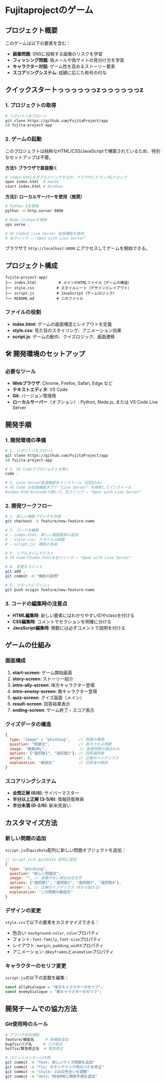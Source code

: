 # Fujitaprojectのゲーム



##  プロジェクト概要

このゲームは以下の要素を含む：
- **画像問題**: SNSに投稿する画像のリスクを学習
- **フィッシング問題**: 偽メールや偽サイトの見分け方を学習
- **キャラクター対話**: ゲーム性を高めるストーリー要素
- **スコアリングシステム**: 成績に応じた称号の付与

##  クイックスタートっっっっっっzっっっっっっz

### 1. プロジェクトの取得
```bash
# リポジトリをクローン
git clone https://github.com/FujitaProject/app
cd fujita-project-app
```

### 2. ゲームの起動
このプロジェクトは純粋なHTML/CSS/JavaScriptで構築されているため、特別なセットアップは不要。

**方法1: ブラウザで直接開く**
```bash
# index.htmlをダブルクリックするか、ブラウザにドラッグ&ドロップ
open index.html  # macOS
start index.html # Windows
```

**方法2: ローカルサーバーを使用（推奨）**
```bash
# Python 3を使用
python -m http.server 8000

# Node.jsのnpxを使用
npx serve .

# VS Codeの Live Server 拡張機能を使用
# 右クリック → "Open with Live Server"
```

ブラウザで `http://localhost:8000` にアクセスしてゲームを開始できる。

##  プロジェクト構成

```
fujita-project-app/
├── index.html          # メインのHTMLファイル（ゲームの構造）
├── style.css          # スタイルシート（デザインとレイアウト）
├── script.js          # JavaScript（ゲームロジック）
└── README.md          # このファイル
```

### ファイルの役割
- **index.html**: ゲームの画面構造とレイアウトを定義
- **style.css**: 見た目のスタイリング、アニメーション効果
- **script.js**: ゲームの動作、クイズロジック、画面遷移

## 🛠️ 開発環境のセットアップ

### 必要なツール
- **Webブラウザ**: Chrome, Firefox, Safari, Edge など
- **テキストエディタ**: VS Code
- **Git**: バージョン管理用
- **ローカルサーバー**（オプション）: Python, Node.js, または VS Code Live Server



##  開発手順

### 1. 開発環境の準備
```bash
# 1. リポジトリをクローン
git clone https://github.com/FujitaProject/app
cd fujita-project-app

# 2. VS Codeでプロジェクトを開く
code .

# 3. Live Server拡張機能をインストール（初回のみ）
# VS Code の拡張機能タブで "Live Server" を検索してインストール
#index.htmlをvscodeで開いて、右クリック → "Open with Live Server"
```

### 2. 開発ワークフロー
```bash
# 1. 新しい機能ブランチを作成
git checkout -b feature/new-feature-name

# 2. コードを編集
# - index.html: 新しい画面要素の追加
# - style.css: スタイルの調整
# - script.js: 機能の実装

# 3. リアルタイムでテスト
# VS CodeでIndex.htmlを右クリック → "Open with Live Server"

# 4. 変更をコミット
git add .
git commit -m "機能の説明"

# 5. リモートにプッシュ
git push origin feature/new-feature-name
```

### 3. コードの編集時の注意点
- **HTML編集時**: 新しい要素にはわかりやすいIDやclassを付ける
- **CSS編集時**: コメントでセクションを明確に分ける
- **JavaScript編集時**: 関数には必ずコメントで説明を付ける

##  ゲームの仕組み

### 画面構成
1. **start-screen**: ゲーム開始画面
2. **story-screen**: ストーリー紹介
3. **intro-ally-screen**: 味方キャラクター登場
4. **intro-enemy-screen**: 敵キャラクター登場
5. **quiz-screen**: クイズ画面（メイン）
6. **result-screen**: 回答結果表示
7. **ending-screen**: ゲーム終了・スコア表示

### クイズデータの構造
```javascript
{
  type: "image" | "phishing",    // 問題の種類
  question: "問題文",             // 表示される問題
  image: "画像URL",               // 画像問題の場合のみ
  options: ["選択肢1", "選択肢2"], // 回答選択肢
  answer: 0,                     // 正解のインデックス
  explanation: "解説文"           // 回答後の解説
}
```

### スコアリングシステム
- **全問正解 (6/6)**: サイバーマスター
- **半分以上正解 (3-5/6)**: 情報防衛隊員  
- **半分未満 (0-2/6)**: 新米見習い

##  カスタマイズ方法

### 新しい問題の追加
`script.js`の`quizData`配列に新しい問題オブジェクトを追加：

```javascript
// script.jsの quizData 配列に追加
{
  type: "phishing",
  question: "新しい問題文",
  image: "", // 画像がない場合は空文字
  options: ["選択肢1", "選択肢2", "選択肢3", "選択肢4"],
  answer: 1, // 正解のインデックス（0から始まる）
  explanation: "この問題の解説文"
}
```

### デザインの変更
`style.css`で以下の要素をカスタマイズできる：
- 色合い: `background-color`, `color`プロパティ
- フォント: `font-family`, `font-size`プロパティ  
- レイアウト: `margin`, `padding`, `width`プロパティ
- アニメーション: `@keyframes`と`animation`プロパティ

### キャラクターのセリフ変更
`script.js`の以下の変数を編集：
```javascript
const allyDialogue = "味方キャラクターのセリフ";
const enemyDialogue = "敵キャラクターのセリフ";
```


##  開発チームでの協力方法

### Git使用時のルール
```bash
# ブランチ命名規則
feature/機能名     # 新機能追加
bugfix/バグ名     # バグ修正
hotfix/緊急修正名  # 緊急修正

# コミットメッセージの例
git commit -m "feat: 新しいクイズ問題を追加"
git commit -m "fix: ボタンクリック時のバグを修正"
git commit -m "style: CSSの色合いを調整"
git commit -m "docs: READMEに開発手順を追加"
```


